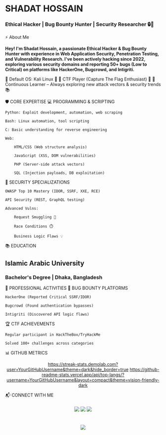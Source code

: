 # SHADAT HOSSAIN
### Ethical Hacker | Bug Bounty Hunter | Security Researcher 🔒🐛

⚡ About Me

<b> Hey! I'm Shadat Hossain, a passionate Ethical Hacker & Bug Bounty Hunter with experience in Web Application Security, Penetration Testing, and Vulnerability Research. I've been actively hacking since 2022, exploring various security domains and reporting 50+ bugs (Low to Critical) on platforms like HackerOne, Bugcrowd, and Intigriti. </b>

🔹 Default OS: Kali Linux 🐍
🔹 CTF Player (Capture The Flag Enthusiast) 🚩
🔹 Continuous Learner – Always exploring new attack vectors & security trends 📚


🛡️ CORE EXPERTISE
💻 PROGRAMMING & SCRIPTING

    Python: Exploit development, automation, web scraping

    Bash: Linux automation, tool scripting

    C: Basic understanding for reverse engineering

    Web:

        HTML/CSS (Web structure analysis)

        JavaScript (XSS, DOM vulnerabilities)

        PHP (Server-side attack vectors)

        SQL (Injection payloads, DB exploitation)

🔐 SECURITY SPECIALIZATIONS

    OWASP Top 10 Mastery (IDOR, SSRF, XXE, RCE)

    API Security (REST, GraphQL testing)

    Advanced Vulns:

        Request Smuggling 🔄

        Race Conditions ⏱️

        Business Logic Flaws 💡

📚 EDUCATION
<h2>Islamic Arabic University</h2> <h3>Bachelor's Degree | Dhaka, Bangladesh</h3>
💼 PROFESSIONAL ACTIVITIES
🐛 BUG BOUNTY PLATFORMS

    HackerOne (Reported Critical SSRF/IDOR)

    Bugcrowd (Found authentication bypasses)

    Intigriti (Discovered API logic flaws)

🏆 CTF ACHIEVEMENTS

    Regular participant in HackTheBox/TryHackMe

    Solved 100+ challenges across categories

📊 GITHUB METRICS
<div align="center">

https://streak-stats.demolab.com?user=YourGitHubUsername&theme=dark&hide_border=true
https://github-readme-stats.vercel.app/api/top-langs/?username=YourGitHubUsername&layout=compact&theme=vision-friendly-dark
</div>
📬 CONNECT WITH ME
<h3 align="center"> <a href="https://x.com/sohanrana101"><img src="https://img.shields.io/badge/Twitter-%231DA1F2.svg?&style=for-the-badge&logo=twitter&logoColor=white"></a> <a href="mailto:sohanatrana@gmail.com"><img src="https://img.shields.io/badge/Gmail-D14836?style=for-the-badge&logo=gmail&logoColor=white"></a> <a href="https://www.facebook.com/sohanatrana"><img src="https://img.shields.io/badge/Facebook-%231877F2.svg?&style=for-the-badge&logo=facebook&logoColor=white"></a> </h3> <h1 align="center"> <img src="https://readme-typing-svg.demolab.com?font=Fira+Code&pause=1000&color=00FF00&center=true&vCenter=true&width=435&lines=Stay+Curious++%F0%9F%94%8D;Hack+Ethically+%E2%9A%99%EF%B8%8F;Build+Defenses+%F0%9F%92%BB" /> </h1>

